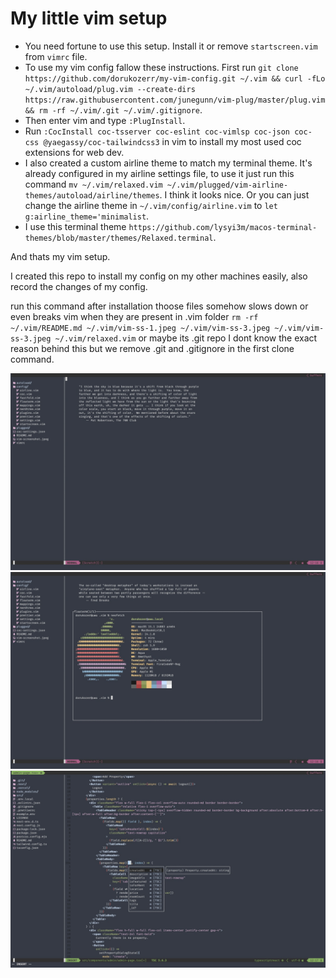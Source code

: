 # My little vim setup

-   You need fortune to use this setup. Install it or remove `startscreen.vim` from `vimrc` file.
-   To use my vim config fallow these instructions. First run `git clone https://github.com/dorukozerr/my-vim-config.git ~/.vim && curl -fLo ~/.vim/autoload/plug.vim --create-dirs https://raw.githubusercontent.com/junegunn/vim-plug/master/plug.vim && rm -rf ~/.vim/.git ~/.vim/.gitignore`.
-   Then enter vim and type `:PlugInstall`.
-   Run `:CocInstall coc-tsserver coc-eslint coc-vimlsp coc-json coc-css @yaegassy/coc-tailwindcss3` in vim to install my most used coc extensions for web dev.
-   I also created a custom airline theme to match my terminal theme. It's already configured in my airline settings file, to use it just run this command `mv ~/.vim/relaxed.vim ~/.vim/plugged/vim-airline-themes/autoload/airline/themes`. I think it looks nice. Or you can just change the airline theme in `~/.vim/config/airline.vim` to `let g:airline_theme='minimalist`.
-   I use this terminal theme `https://github.com/lysyi3m/macos-terminal-themes/blob/master/themes/Relaxed.terminal`.

And thats my vim setup.

I created this repo to install my config on my other machines easily, also record the changes of my config.

run this command after installation thoose files somehow slows down or even breaks vim when they are present in .vim folder `rm -rf ~/.vim/README.md ~/.vim/vim-ss-1.jpeg ~/.vim/vim-ss-3.jpeg ~/.vim/vim-ss-3.jpeg ~/.vim/relaxed.vim` or maybe its .git repo I dont know the exact reason behind this but we remove .git and .gitignore in the first clone command.

![screenshot](vim-ss-1.jpeg)
![screenshot](vim-ss-2.jpeg)
![screenshot](vim-ss-3.jpeg)
